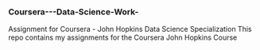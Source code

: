 ### Coursera---Data-Science-Work-
Assignment for Coursera - John Hopkins Data Science Specialization 
This repo contains my assignments for the Coursera John Hopkins Course

